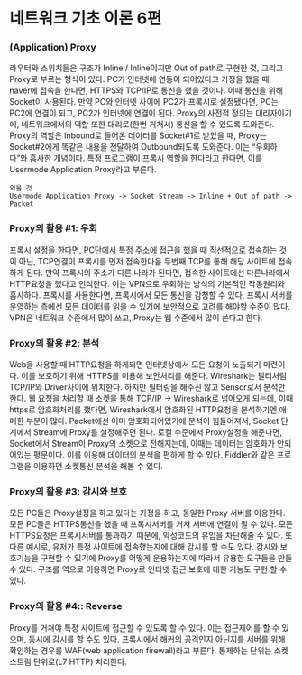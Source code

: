# 네트워크 기초 이론 6편

### (Application) Proxy

라우터와 스위치들은 구조가 Inline / Inline이지만 Out of path로 구현한 것, 그리고 Proxy로 부르는 형식이 있다.
PC가 인터넷에 연동이 되어있다고 가정을 했을 때, naver에 접속을 한다면, HTTPS와 TCP/IP로 통신을 했을 것이다. 이때 통신을 위해 Socket이 사용된다. 만약 PC와 인터넷 사이에 PC2가 프록시로 설정됐다면, PC는 PC2에 연결이 되고, PC2가 인터넷에 연결이 된다. Proxy의 사전적 정의는 대리자이기에, 네트워크에서의 역할 또한 대리로(한번 거쳐서) 통신을 할 수 있도록 도와준다.
Proxy의 역할은 Inbound로 들어온 데이터를 Socket#1로 받았을 때, Proxy는 Socket#2에게 똑같은 내용을 전달하여 Outbound되도록 도와준다. 이는 “우회하다”와 흡사한 개념이다.
특정 프로그램이 프록시 역할을 한다라고 한다면, 이를 Usermode Application Proxy라고 부른다.

```
외울 것
Usermode Application Proxy -> Socket Stream -> Inline + Out of path -> Packet
```

### Proxy의 활용 #1: 우회

프록시 설정을 한다면, PC단에서 특정 주소에 접근을 했을 때 직선적으로 접속하는 것이 아닌, TCP연결이 프록시를 먼저 접속한다음 두번째 TCP를 통해 해당 사이트에 접속하게 된다. 만약 프록시의 주소가 다른 나라가 된다면, 접속한 사이트에선 다른나라에서 HTTP요청을 했다고 인식한다. 이는 VPN으로 우회하는 방식의 기본적인 작동원리와 흡사하다.
프록시를 사용한다면, 프록시에서 모든 통신을 감청할 수 있다. 프록시 서버를 운영하는 측에선 모든 데이터를 읽을 수 있기에 보안적으로 고려를 해야할 수준이 많다.
VPN은 네트워크 수준에서 많이 쓰고, Proxy는 웹 수준에서 많이 쓴다고 한다.

### Proxy의 활용 #2: 분석

Web을 사용할 때 HTTP요청을 하게되면 인터넷상에서 모든 요청이 노출되기 마련이다. 이를 보호하기 위해 HTTPS를 이용해 보안처리를 해준다. Wireshark는 필터처럼 TCP/IP와 Driver사이에 위치한다. 하지만 필터링을 해주진 않고 Sensor로서 분석만 한다. 웹 요청을 처리할 때 소켓을 통해 TCP/IP -> Wireshark로 넘어오게 되는데, 이때 https로 암호화처리를 했다면, Wireshark에서 암호화된 HTTP요청을 분석하기엔 애매한 부분이 많다. Packet에선 이미 암호화되어있기에 분석이 힘들어져서, Socket 단계에서 Stream에 Proxy를 설정해주면 된다.
로컬 수준에서 Proxy설정을 해준다면, Socket에서 Stream이 Proxy의 소켓으로 전해지는데, 이때는 데이터는 암호화가 안되어있는 평문이다. 이를 이용해 데이터의 분석을 편하게 할 수 있다. Fiddler와 같은 프로그램을 이용하면 소켓통신 분석을 해볼 수 있다.

### Proxy의 활용 #3: 감시와 보호

모든 PC들은 Proxy설정을 하고 있다는 가정을 하고, 동일한 Proxy 서버를 이용한다. 모든 PC들은 HTTPS통신을 했을 때 프록시서버를 거쳐 서버에 연결이 될 수 있다. 모든 HTTPS요청은 프록시서버를 통과하기 때문에, 악성코드의 유입을 차단해줄 수 있다. 또 다른 예시로, 유저가 특정 사이트에 접속했는지에 대해 감시를 할 수도 있다. 감시와 보호기능을 구현할 수 있기에 Proxy를 어떻게 운용하는지에 따라서 유용한 도구들을 만들 수 있다. 구조를 역으로 이용하면 Proxy로 인터넷 접근 보호에 대한 기능도 구현 할 수 있다.

### Proxy의 활용 #4:: Reverse

Proxy를 거쳐야 특정 사이트에 접근할 수 있도록 할 수 있다. 이는 접근제어를 할 수 있으며, 동시에 감시를 할 수도 있다. 프록시에서 해커의 공격인지 아닌지를 서버를 위해 확인하는 경우를 WAF(web application firewall)라고 부른다. 통제하는 단위는 소켓 스트림 단위로(L7 HTTP) 치리한다.

